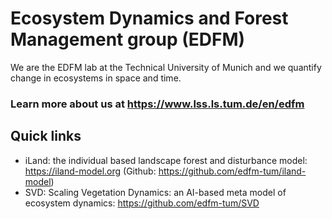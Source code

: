 # Ecosystem Dynamics and Forest Management group (EDFM)
We are the EDFM lab at the Technical University of Munich and we quantify change in ecosystems in space and time. 

### Learn more about us at https://www.lss.ls.tum.de/en/edfm

## Quick links

* iLand: the individual based landscape forest and disturbance model: https://iland-model.org (Github: https://github.com/edfm-tum/iland-model)
* SVD: Scaling Vegetation Dynamics: an AI-based meta model of ecosystem dynamics: https://github.com/edfm-tum/SVD
  
